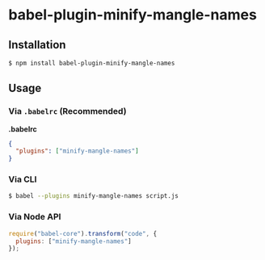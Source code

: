 # babel-plugin-minify-mangle-names

## Installation

```sh
$ npm install babel-plugin-minify-mangle-names
```

## Usage

### Via `.babelrc` (Recommended)

**.babelrc**

```json
{
  "plugins": ["minify-mangle-names"]
}
```

### Via CLI

```sh
$ babel --plugins minify-mangle-names script.js
```

### Via Node API

```javascript
require("babel-core").transform("code", {
  plugins: ["minify-mangle-names"]
});
```
